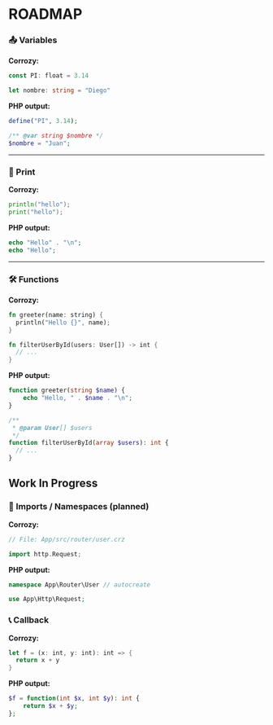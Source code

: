 
# ROADMAP

### 📤 Variables

**Corrozy:**
```ts
const PI: float = 3.14

let nombre: string = "Diego"
```

**PHP output:**
```php
define("PI", 3.14);

/** @var string $nombre */
$nombre = "Juan";
```
---

### 📄 Print

**Corrozy:**
```go
println("hello");
print("hello");
```

**PHP output:**
```php
echo "Hello" . "\n";
echo "Hello";
```

---

### 🛠️ Functions

**Corrozy:**
```rust
fn greeter(name: string) {
  println("Hello {}", name);
}

fn filterUserById(users: User[]) -> int {
  // ...
}
```

**PHP output:**
```php
function greeter(string $name) {
    echo "Hello, " . $name . "\n";
}

/**
 * @param User[] $users
 */
function filterUserById(array $users): int {
  // ...
}
```

## Work In Progress

### 🎁 Imports / Namespaces (planned)

**Corrozy:**

```go
// File: App/src/router/user.crz

import http.Request;
```

**PHP output:**

```php
namespace App\Router\User // autocreate

use App\Http\Request;
```

### 📞 Callback

**Corrozy:**
```rust
let f = (x: int, y: int): int => {
  return x + y
}
```

**PHP output:**
```php
$f = function(int $x, int $y): int {
    return $x + $y;
};
```